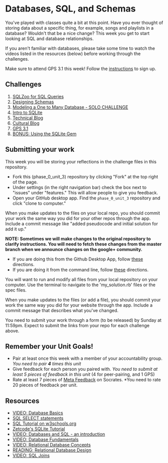 # Databases, SQL, and Schemas

You've played with classes quite a bit at this point. Have you ever thought of storing data about a specific thing, for example, songs and playlists in a database? Wouldn't that be a nice change? This week you get to start looking at SQL and database relationships. 

If you aren't familiar with databases, please take some time to watch the videos listed in the resources (below) before working through the challenges. 

Make sure to attend GPS 3.1 this week! Follow the [instructions](https://github.com/Devbootcamp/phase_0_handbook/blob/master/intro_gps_signup.md) to sign up. 

## Challenges
1. [SQLZoo for SQL Queries](1_SQLzoo)
2. [Designing Schemas](2_designing_schemas) 
3. [Modeling a One to Many Database - SOLO CHALLENGE](3_model_one_to_many_solo_challenge)
4. [Intro to SQLite](4_intro_to_SQLite)
5. [Technical Blog](5_technical_blog.md)
6. [Cultural Blog](6_cultural_blog.md)
7. [GPS 3.1](7_gps3.1)
8. [BONUS: Using the SQLite Gem](8_SQLite_gem) 


## Submitting your work

This week you will be storing your reflections in the challenge files in this repository. 
- Fork this (phase_0_unit_3) repository by clicking "Fork" at the top right of the page. 
- Under settings (in the right navigation bar) check the box next to "issues" under "features." This will allow people
  to give you feedback.
- Open your GitHub desktop app. Find the `phase_0_unit_3` repository and click "clone to computer." 

When you make updates to the files on your local repo, you should commit your work the same way you did for your other repos through the app. Include a commit message like "added pseudocode and initial solution for add it up."

**NOTE: Sometimes we will make changes to the original repository to clarify instructions. You will need to fetch these changes from the master branch when we announce changes on the google+ community.**
- If you are doing this from the Github Desktop App, follow [these](http://stackoverflow.com/questions/11394349/upstream-pulls-with-the-github-desktop-client
)
directions. 
- If you are doing it from the command line, follow [these](https://help.github.com/articles/syncing-a-fork) directions.

You will want to run and modify all files from your local repository on your computer. Use the terminal to navigate to the 'my_solution.rb' files or the spec files. 

When you make updates to the files (or add a file), you should commit your work the same way you did for your website through the app. Include a commit message that describes what you've changed.

You need to submit your work through a form (to be released) by Sunday at 11:59pm. Expect to submit the links from your repo for each challenge above. 

## Remember your Unit Goals!
- Pair at least once this week with a member of your accountability group.  *You need to pair **4** times this unit*
- Give feedback for each person you paired with. *You need to submit at least 5 pieces of feedback in this unit* (4 for peer-pairing, and 1 GPS)
- Rate at least 7 pieces of [Meta Feedback](https://socrates.devbootcamp.com/feedback) on Socrates. *You need to rate 20 pieces of feedback per unit.

## Resources
- [VIDEO: Database Basics](https://www.youtube.com/watch?v=oxuy4AP860g)
- [SQL SELECT statements](https://www.youtube.com/watch?v=DDIAnk6CRsU)
- [SQL Tutorial on w3schools.org](http://www.w3schools.com/sql/default.asp)   
- [Zetcode's SQLite Tutorial](http://zetcode.com/db/sqlite/)
- [VIDEO: Databases and SQL - an introduction](http://www.youtube.com/watch?v=SVV7HjKmFY4)
- [VIDEO: Database Fundamentals](http://www.youtube.com/watch?v=xNJZYX6tpWU)
- [VIDEO: Relational Database Concepts](https://www.youtube.com/watch?v=NvrpuBAMddw)
- [READING: Relational Database Design](http://www.ntu.edu.sg/home/ehchua/programming/sql/Relational_Database_Design.html)
- [VIDEO: SQL Joins](https://www.youtube.com/watch?v=sAhPEzRrZCA)
